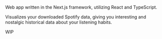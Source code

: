 Web app written in the Next.js framework, utilizing React and TypeScript.

Visualizes your downloaded Spotify data, giving you interesting and nostalgic historical data about your listening habits.

WIP

